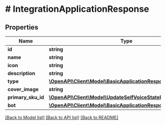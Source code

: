 # # IntegrationApplicationResponse

## Properties

Name | Type | Description | Notes
------------ | ------------- | ------------- | -------------
**id** | **string** |  |
**name** | **string** |  |
**icon** | **string** |  | [optional]
**description** | **string** |  |
**type** | [**\OpenAPI\Client\Model\BasicApplicationResponseType**](BasicApplicationResponseType.md) |  | [optional]
**cover_image** | **string** |  | [optional]
**primary_sku_id** | [**\OpenAPI\Client\Model\UpdateSelfVoiceStateRequestChannelId**](UpdateSelfVoiceStateRequestChannelId.md) |  | [optional]
**bot** | [**\OpenAPI\Client\Model\BasicApplicationResponseBot**](BasicApplicationResponseBot.md) |  | [optional]

[[Back to Model list]](../../README.md#models) [[Back to API list]](../../README.md#endpoints) [[Back to README]](../../README.md)
